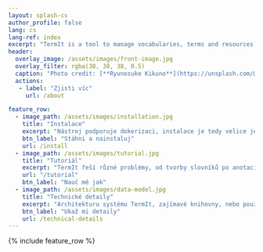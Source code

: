 ```yaml
---
layout: splash-cs
author_profile: false
lang: cs
lang-ref: index
excerpt: "TermIt is a tool to manage vocabularies, terms and resources in which are the terms defined and used. It is focused on management of terms based on their semantics -- i.e. two 'same' terms in different vocabularies may have different meaning."
header:
  overlay_image: /assets/images/front-image.jpg
  overlay_filter: rgba(38, 38, 38, 0.5)
  caption: "Photo credit: [**Ryunosuke Kikuno**](https://unsplash.com/@kknrynsk_jp?utm_source=unsplash&utm_medium=referral&utm_content=creditCopyText) on [**Unsplash**](http://unsplash.com/)"
  actions:
   - label: "Zjisti víc"
     url: /about

feature_row:
  - image_path: /assets/images/installation.jpg
    title: "Instalace"
    excerpt: "Nástroj podporuje dokerizaci, instalace je tedy velice jednoduchá."
    btn_label: "Stáhni a nainstaluj"
    url: /install
  - image_path: /assets/images/tutorial.jpg
    title: "Tutoriál"
    excerpt: "TermIt řeší různé problémy, od tvorby slovníků po anotaci zdrojů."
    url: "/tutorial"
    btn_label: "Nauč mě jak"
  - image_path: /assets/images/data-model.jpg
    title: "Technické detaily"
    excerpt: "Architekturu systému TermIt, zajímavé knihovny, nebo použité datové modely najdete mezi technickými detaily."
    btn_label: "Ukaž mi detaily"
    url: /technical-details
---
```

{% include feature_row %}
